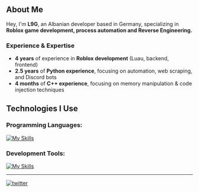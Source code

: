 ## About Me
Hey, I'm **L9G**, an Albanian developer based in Germany, specializing in **Roblox game development, process automation and Reverse Engineering.**

### Experience & Expertise
- **4 years** of experience in **Roblox development** (Luau, backend, frontend)
- **2.5 years** of **Python experience**, focusing on automation, web scraping, and Discord bots
- **4 months** of **C++ experience**, focusing on memory manipulation & code injection techniques

## Technologies I Use

### Programming Languages:
[![My Skills](https://skillicons.dev/icons?i=lua,py,cpp,js)]()

### Development Tools:
[![My Skills](https://skillicons.dev/icons?i=visualstudio,vscode,robloxstudio&theme=dark)]()

---
[![twitter](https://img.icons8.com/?size=50&id=phOKFKYpe00C&format=png)](https://x.com/NotL9G)
